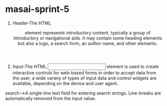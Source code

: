 # masai-sprint-5
 
<!--    HTML -->
1. Header-The HTML <header> element represents introductory content, typically a group of introductory or navigational aids. It may contain some heading elements but also a logo, a search form, an author name, and other elements.

2. Input-The HTML <input> element is used to create interactive controls for web-based forms in order to accept data from the user; a wide variety of types of input data and control widgets are available, depending on the device and user agent.

search-->A single-line text field for entering search strings. Line-breaks are automatically removed from the input value.

 <!--CSS  -->
 
